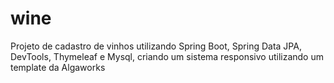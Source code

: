 # wine
Projeto de cadastro de vinhos utilizando Spring Boot, Spring Data JPA, DevTools, Thymeleaf e Mysql, criando um sistema responsivo utilizando um template da Algaworks
